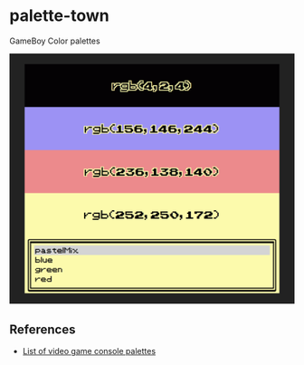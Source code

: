 # palette-town

GameBoy Color palettes

![Screenshot of Palette Town](assets/img/screenshot.png)

## References

* [List of video game console palettes](https://en.wikipedia.org/wiki/List_of_video_game_console_palettes#Game_Boy_Color)
